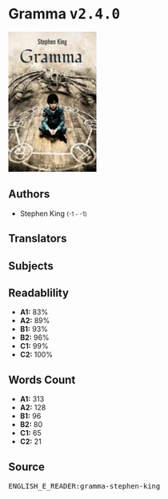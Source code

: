 # Gramma <kbd>v2.4.0</kbd>

![](./cover.medium.jpg "")

## Authors


 - Stephen King <small>(-1 - -1)</small>

## Translators



## Subjects



## Readablility


 - **A1:** 83%
 - **A2:** 89%
 - **B1:** 93%
 - **B2:** 96%
 - **C1:** 99%
 - **C2:** 100%

## Words Count


 - **A1:** 313
 - **A2:** 128
 - **B1:** 96
 - **B2:** 80
 - **C1:** 65
 - **C2:** 21

## Source


<kbd>ENGLISH_E_READER:gramma-stephen-king</kbd>
